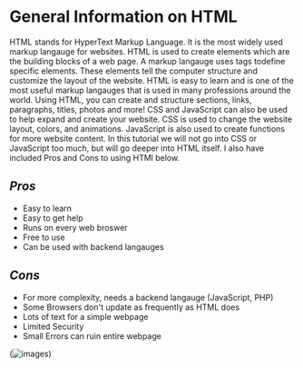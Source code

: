 # General Information on HTML

HTML stands for HyperText Markup Language. It is the most widely used markup langauge for websites. HTML is used to create elements which are the 
building blocks of a web page. A markup langauge uses tags todefine specific elements. These elements tell the computer structure and customize 
the layout of the website. HTML is easy to learn and is one of the most useful markup langauges that is used in many professions around the world. 
Using HTML, you can create and structure sections, links, paragraphs, titles, photos and more! CSS and JavaScript can also be used to help expand and 
create your website. CSS is used to change the website layout, colors, and animations. JavaScript is also used to create functions for more website content.
In this tutorial we will not go into CSS or JavaScript too much, but will go deeper into HTML itself. I also have included Pros and Cons to using HTMl below.

## _Pros_

* Easy to learn
* Easy to get help
* Runs on every web broswer
* Free to use
* Can be used with backend langauges

## _Cons_

* For more complexity, needs a backend langauge (JavaScript, PHP)
* Some Browsers don't update as frequently as HTML does
* Lots of text for a simple webpage
* Limited Security
* Small Errors can ruin entire webpage

(![images](https://user-images.githubusercontent.com/70455640/204411181-f64ea5c9-6b82-45ef-b704-5dbeeef90945.png))





